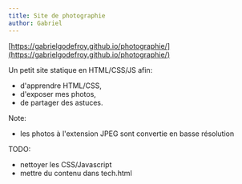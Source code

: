 ```yaml
---
title: Site de photographie
author: Gabriel
---
```


[https://gabrielgodefroy.github.io/photographie/](https://gabrielgodefroy.github.io/photographie/)

Un petit site statique en HTML/CSS/JS afin:

 * d'apprendre HTML/CSS,
 * d'exposer mes photos,
 * de partager des astuces.

Note:

 * les photos à l'extension JPEG sont convertie en basse résolution

TODO:

 * nettoyer les CSS/Javascript
 * mettre du contenu dans tech.html
